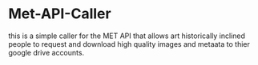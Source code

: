 # Met-API-Caller

this is a simple caller for the MET API that allows art historically inclined people to request and download high quality images and metaata to thier google drive accounts. 
